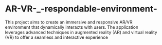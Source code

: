 # AR-VR-_-respondable-environment-
This project aims to create an immersive and responsive AR/VR environment that dynamically interacts with users. The application leverages advanced techniques in augmented reality (AR) and virtual reality (VR) to offer a seamless and interactive experience
